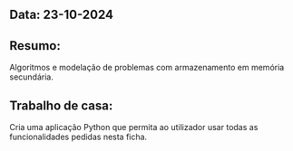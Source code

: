 ## Data: 23-10-2024
## Resumo:
Algoritmos e modelação de problemas com armazenamento em memória secundária.
## Trabalho de casa:
Cria uma aplicação Python que permita ao utilizador usar todas as funcionalidades pedidas nesta ficha.
